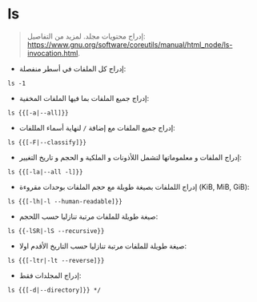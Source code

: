 # ls

> إدراج محتويات مجلد.
> لمزيد من التفاصيل: <https://www.gnu.org/software/coreutils/manual/html_node/ls-invocation.html>.

- إدراج كل الملفات في أسطر منفصلة:

`ls -1`

- إدراج جميع الملفات بما فيها الملفات المخفية:

`ls {{[-a|--all]}}`

- إدراج جميع الملفات مع إضافة `/` لنهاية أسماء المللفات:

`ls {{[-F|--classify]}}`

- إدراج الملفات و معلموماتها لتشمل اللأذونات و الملكية و الحجم و تاريخ التغيير:

`ls {{[-la|--all -l]}}`

- إدراج اللملفات بصيغة طويلة مع حجم الملفات بوحدات مقروءة (KiB, MiB, GiB):

`ls {{[-lh|-l --human-readable]}}`

- صيغة طويلة للملفات مرتبة تنازليا حسب اللحجم:

`ls {{-lSR|-lS --recursive}}`

- صيغة طويلة للملفات مرتبة تنازليا حسب التاريخ الأقدم اولا:

`ls {{[-ltr|-lt --reverse]}}`

- إدراج المجلدات فقط:

`ls {{[-d|--directory]}} */`
